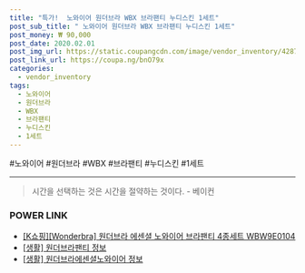 ```yaml
--- 
title: "특가!  노와이어 원더브라 WBX 브라팬티 누디스킨 1세트" 
post_sub_title: " 노와이어 원더브라 WBX 브라팬티 누디스킨 1세트" 
post_money: ₩ 90,000 
post_date: 2020.02.01 
post_img_url: https://static.coupangcdn.com/image/vendor_inventory/4287/0bade2a7efb27074d7f9c5e888f72f659b6231d7fb66a9a92569e6d7df8d.jpg 
post_link_url: https://coupa.ng/bnO79x 
categories: 
  - vendor_inventory 
tags: 
  - 노와이어 
  - 원더브라 
  - WBX 
  - 브라팬티 
  - 누디스킨 
  - 1세트 
--- 
```

  #노와이어 #원더브라 #WBX #브라팬티 #누디스킨 #1세트 
<hr> 

> 시간을 선택하는 것은 시간을 절약하는 것이다. - 베이컨 


### POWER LINK

* <a href="https://blog.naver.com/santokki14/221780747235" target="_blank">[K쇼핑][Wonderbra] 원더브라 에센셜 노와이어 브라팬티 4종세트 WBW9E0104</a>
* <a href="https://blog.naver.com/sakai111/221761285962" target="_blank"> [생활] 원더브라팬티 정보 </a>
* <a href="https://blog.naver.com/santokki14/221766005797" target="_blank"> [생활] 원더브라에센셜노와이어 정보 </a>
